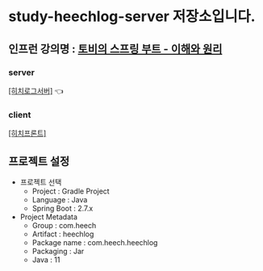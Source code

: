 # study-heechlog-server 저장소입니다.

## 인프런 강의명 : [토비의 스프링 부트 - 이해와 원리](https://www.inflearn.com/course/%ED%86%A0%EB%B9%84-%EC%8A%A4%ED%94%84%EB%A7%81%EB%B6%80%ED%8A%B8-%EC%9D%B4%ED%95%B4%EC%99%80%EC%9B%90%EB%A6%AC)

### server
[[히치로그서버]](https://github.com/heechul90/study-heechlog-server) 👈 <br/>

### client
[[히치프론트]](https://github.com/heechul90/study-heechlog-client)

## 프로젝트 설정
- 프로젝트 선택
    - Project : Gradle Project
    - Language : Java
    - Spring Boot : 2.7.x
- Project Metadata
    - Group : com.heech
    - Artifact : heechlog
    - Package name : com.heech.heechlog
    - Packaging : Jar
    - Java : 11
